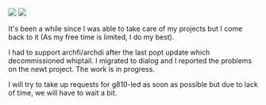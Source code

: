 <div>
  <img src="https://github-readme-stats.vercel.app/api?username=matmoul&amp;count_private=true&amp;show_icons=true&amp;line_height=20&theme=onedark"/>
  <img src="https://github-readme-stats.vercel.app/api/top-langs?username=matmoul&show_icons=true&locale=en&layout=compact&theme=onedark"/>
</div>

It's been a while since I was able to take care of my projects but I come back to it (As my free time is limited, I do my best).

I had to support archfi/archdi after the last popt update which decommissioned whiptail.
I migrated to dialog and I reported the problems on the newt project.
The work is in progress.

I will try to take up requests for g810-led as soon as possible but due to lack of time, we will have to wait a bit.
